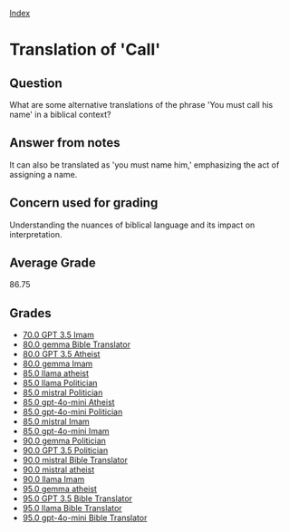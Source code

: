 
[Index](../index.md)
# Translation of 'Call'
## Question
What are some alternative translations of the phrase 'You must call his name' in a biblical context?

## Answer from notes
It can also be translated as 'you must name him,' emphasizing the act of assigning a name.

## Concern used for grading
Understanding the nuances of biblical language and its impact on interpretation.

## Average Grade
86.75

## Grades
 * [70.0 GPT 3.5 Imam](../answers/GPT_3.5_Imam/Translation_of_'Call'.md)
 * [80.0 gemma Bible Translator](../answers/gemma_Bible_Translator/Translation_of_'Call'.md)
 * [80.0 GPT 3.5 Atheist](../answers/GPT_3.5_Atheist/Translation_of_'Call'.md)
 * [80.0 gemma Imam](../answers/gemma_Imam/Translation_of_'Call'.md)
 * [85.0 llama atheist](../answers/llama_atheist/Translation_of_'Call'.md)
 * [85.0 llama Politician](../answers/llama_Politician/Translation_of_'Call'.md)
 * [85.0 mistral Politician](../answers/mistral_Politician/Translation_of_'Call'.md)
 * [85.0 gpt-4o-mini Atheist](../answers/gpt-4o-mini_Atheist/Translation_of_'Call'.md)
 * [85.0 gpt-4o-mini Politician](../answers/gpt-4o-mini_Politician/Translation_of_'Call'.md)
 * [85.0 mistral Imam](../answers/mistral_Imam/Translation_of_'Call'.md)
 * [85.0 gpt-4o-mini Imam](../answers/gpt-4o-mini_Imam/Translation_of_'Call'.md)
 * [90.0 gemma Politician](../answers/gemma_Politician/Translation_of_'Call'.md)
 * [90.0 GPT 3.5 Politician](../answers/GPT_3.5_Politician/Translation_of_'Call'.md)
 * [90.0 mistral Bible Translator](../answers/mistral_Bible_Translator/Translation_of_'Call'.md)
 * [90.0 mistral atheist](../answers/mistral_atheist/Translation_of_'Call'.md)
 * [90.0 llama Imam](../answers/llama_Imam/Translation_of_'Call'.md)
 * [95.0 gemma atheist](../answers/gemma_atheist/Translation_of_'Call'.md)
 * [95.0 GPT 3.5 Bible Translator](../answers/GPT_3.5_Bible_Translator/Translation_of_'Call'.md)
 * [95.0 llama Bible Translator](../answers/llama_Bible_Translator/Translation_of_'Call'.md)
 * [95.0 gpt-4o-mini Bible Translator](../answers/gpt-4o-mini_Bible_Translator/Translation_of_'Call'.md)
